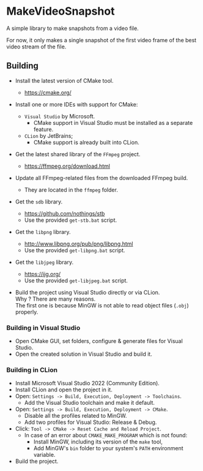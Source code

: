 # MakeVideoSnapshot

A simple library to make snapshots from a video file.

For now, it only makes a single snapshot of the first video frame of the best 
video stream of the file. 

## Building

* Install the latest version of CMake tool.
  * https://cmake.org/


* Install one or more IDEs with support for CMake: 
  * `Visual Studio` by Microsoft.
    * CMake support in Visual Studio must be installed as a separate feature.
  * `CLion` by JetBrains;
    * CMake support is already built into CLion.


* Get the latest shared library of the `FFmpeg` project.
  * https://ffmpeg.org/download.html


* Update all FFmpeg-related files from the downloaded FFmpeg build.
  * They are located in the `ffmpeg` folder.


* Get the `sdb` library.
  * https://github.com/nothings/stb 
  * Use the provided `get-stb.bat` script.


* Get the `libpng` library.
  * http://www.libpng.org/pub/png/libpng.html
  * Use the provided `get-libpng.bat` script.


* Get the `libjpeg` library.
  * https://ijg.org/
  * Use the provided `get-libjpeg.bat` script.


* Build the project using Visual Studio directly or via CLion.  
  Why ? There are many reasons.  
  The first one is because MinGW is not able to read object files (`.obj`) properly.

### Building in Visual Studio

* Open CMake GUI, set folders, configure & generate files for Visual Studio.
* Open the created solution in Visual Studio and build it.

### Building in CLion

* Install Microsoft Visual Studio 2022 (Community Edition).
* Install CLion and open the project in it.
* Open: `Settings -> Build, Execution, Deployment -> Toolchains`.
  * Add the Visual Studio toolchain and make it default.
* Open: `Settings -> Build, Execution, Deployment -> CMake`.
  * Disable all the profiles related to MinGW.
  * Add two profiles for Visual Studio: Release & Debug.
* Click: `Tool -> CMake -> Reset Cache and Reload Project`.
  * In case of an error about `CMAKE_MAKE_PROGRAM` which is not found:
    * Install MinGW, including its version of the `make` tool,
    * Add MinGW's `bin` folder to your system's `PATH` environment variable. 
* Build the project.
